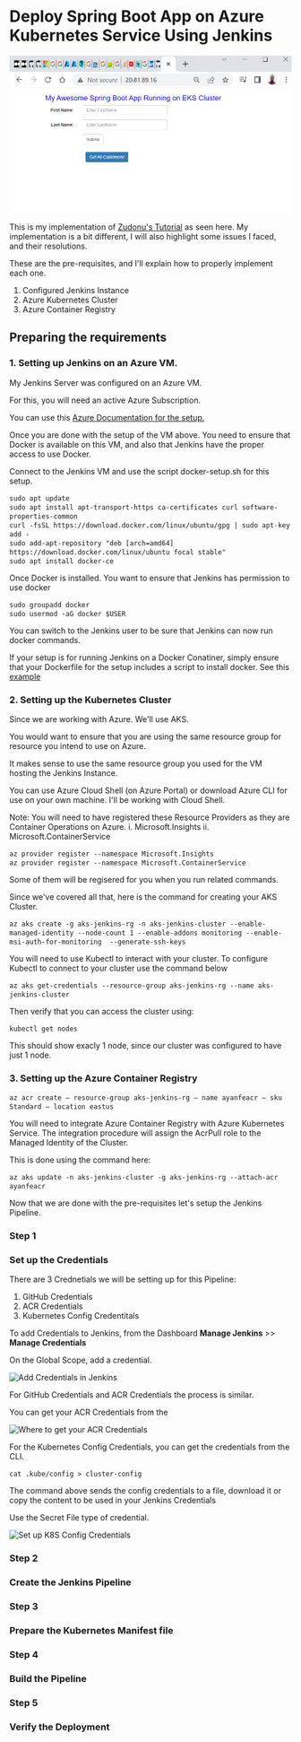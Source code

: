# Deploy Spring Boot App on Azure Kubernetes Service Using Jenkins

![Spring-boot App running on AKS](https://github.com/Ayanfe19/aks-jenkins/blob/main/images/Spring%20boot%20App.png)


This is my implementation of [Zudonu's Tutorial](https://medium.com/@osomudeyazudonu/how-to-deploy-spring-boot-app-into-aks-cluster-using-jenkins-pipeline-and-kubectl-cli-plugin-e59e53df34ea) as seen here. My implementation is a bit different, I will also highlight some issues I faced, and their resolutions.

These are the pre-requisites, and I'll explain how to properly implement each one.

1. Configured Jenkins Instance
2. Azure Kubernetes Cluster
3. Azure Container Registry

## Preparing the requirements

### 1. Setting up Jenkins on an Azure VM.

My Jenkins Server was configured on an Azure VM.

For this, you will need an active Azure Subscription.

You can use this [Azure Documentation for the setup.](https://learn.microsoft.com/en-us/azure/developer/jenkins/configure-on-linux-vm)

Once you are done with the setup of the VM above. You need to ensure that Docker is available on this VM, and also that Jenkins have the proper access to use Docker.

Connect to the Jenkins VM and use the script docker-setup.sh for this setup.

```
sudo apt update
sudo apt install apt-transport-https ca-certificates curl software-properties-common
curl -fsSL https://download.docker.com/linux/ubuntu/gpg | sudo apt-key add -
sudo add-apt-repository "deb [arch=amd64] https://download.docker.com/linux/ubuntu focal stable"
sudo apt install docker-ce
```

Once Docker is installed. You want to ensure that Jenkins has permission to use docker

```
sudo groupadd docker
sudo usermod -aG docker $USER
```

You can switch to the Jenkins user to be sure that Jenkins can now run docker commands.

If your setup is for running Jenkins on a Docker Conatiner, simply ensure that your Dockerfile for the setup includes a script to install docker. See this [example](https://github.com/shazChaudhry/docker-jenkins/blob/ee0f386fd1706829b956cb2e723c0f2935496933/Dockerfile)


### 2. Setting up the Kubernetes Cluster

Since we are working with Azure. We'll use AKS. 

You would want to ensure that you are using the same resource group for resource you intend to use on Azure.

It makes sense to use the same resource group you used for the VM hosting the Jenkins Instance.

You can use Azure Cloud Shell (on Azure Portal) or download Azure CLI for use on your own machine. I'll be working with Cloud Shell.

Note: You will need to have registered these Resource Providers as they are Container Operations on Azure.
i. Microsoft.Insights
ii. Microsoft.ContainerService

```
az provider register --namespace Microsoft.Insights
az provider register --namespace Microsoft.ContainerService
```

Some of them will be regisered for you when you run related commands.

Since we've covered all that, here is the command for creating your AKS Cluster.

```
az aks create -g aks-jenkins-rg -n aks-jenkins-cluster --enable-managed-identity --node-count 1 --enable-addons monitoring --enable-msi-auth-for-monitoring  --generate-ssh-keys
```

You will need to use Kubectl to interact with your cluster. To configure Kubectl to connect to your cluster use the command below

```
az aks get-credentials --resource-group aks-jenkins-rg --name aks-jenkins-cluster
```

Then verify that you can access the cluster using:
```
kubectl get nodes
```

This should show exacly 1 node, since our cluster was configured to have just 1 node.


### 3. Setting up the Azure Container Registry

```
az acr create — resource-group aks-jenkins-rg — name ayanfeacr — sku Standard — location eastus
```

You will need to integrate Azure Container Registry with Azure Kubernetes Service. The integration procedure will assign the AcrPull role to the Managed Identity of the Cluster.

This is done using the command here:

```
az aks update -n aks-jenkins-cluster -g aks-jenkins-rg --attach-acr ayanfeacr 
```


Now that we are done with the pre-requisites let's setup the Jenkins Pipeline.


### Step 1
### Set up the Credentials
There are 3 Crednetials we will be setting up for this Pipeline:
1. GitHub Credentials
2. ACR Credentials
3. Kubernetes Config Credentitals

To add Credentials to Jenkins, from the Dashboard **Manage Jenkins** >> **Manage Credentials** 

On the Global Scope, add a credential.

![Add Credentials in Jenkins]()

For GitHub Credentials and ACR Credentials the process is similar.

You can get your ACR Credentials from the 

![Where to get your ACR Credentials]()

For the Kubernetes Config Credentials, you can get the credentials from the CLI.


```
cat .kube/config > cluster-config
```

The command above sends the config credentials to a file, download it or copy the content to be used in your Jenkins Credentials

Use the Secret File type of credential.

![Set up K8S Config Credentials]()
 
### Step 2
### Create the Jenkins Pipeline

### Step 3
### Prepare the Kubernetes Manifest file


### Step 4
### Build the Pipeline


### Step 5
### Verify the Deployment


